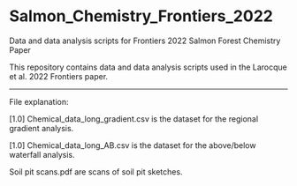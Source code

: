 # Salmon_Chemistry_Frontiers_2022
Data and data analysis scripts for Frontiers 2022 Salmon Forest Chemistry Paper

This repository contains data and data analysis scripts used in the Larocque et al. 2022 Frontiers paper.


------
File explanation:

[1.0] Chemical_data_long_gradient.csv is the dataset for the regional gradient analysis.

[1.0] Chemical_data_long_AB.csv is the dataset for the above/below waterfall analysis.

Soil pit scans.pdf are scans of soil pit sketches.

